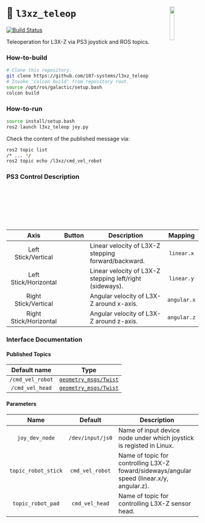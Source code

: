 <a href="https://107-systems.org/"><img align="right" src="https://raw.githubusercontent.com/107-systems/.github/main/logo/107-systems.png" width="15%"></a>
:floppy_disk: `l3xz_teleop`
===========================
[![Build Status](https://github.com/107-systems/l3xz_teleop/actions/workflows/ros2.yml/badge.svg)](https://github.com/107-systems/l3xz_teleop/actions/workflows/ros2.yml)

Teleoperation for L3X-Z via PS3 joystick and ROS topics.

### How-to-build
```bash
# Clone this repository.
git clone https://github.com/107-systems/l3xz_teleop
# Invoke 'colcon build' from repository root.
source /opt/ros/galactic/setup.bash
colcon build
```

### How-to-run
```bash
source install/setup.bash
ros2 launch l3xz_teleop joy.py
```
Check the content of the published message via:
```bash
ros2 topic list
/* ... */
ros2 topic echo /l3xz/cmd_vel_robot
```

### PS3 Control Description
| Axis | Button | Description | Mapping |
|:-:|:-:|-|:-:|
| Left Stick/Vertical | | Linear velocity of L3X-Z stepping forward/backward. | `linear.x` |
| Left Stick/Horizontal | | Linear velocity of L3X-Z stepping left/right (sideways). | `linear.y` |
| Right Stick/Vertical | | Angular velocity of L3X-Z around x-axis. | `angular.x` |
| Right Stick/Horizontal | | Angular velocity of L3X-Z around z-axis. | `angular.z` |


### Interface Documentation
#### Published Topics
| Default name | Type |
|:-:|:-:|
| `/cmd_vel_robot` | [`geometry_msgs/Twist`](https://docs.ros.org/en/noetic/api/geometry_msgs/html/msg/Twist.html) |
| `/cmd_vel_head` | [`geometry_msgs/Twist`](https://docs.ros.org/en/noetic/api/geometry_msgs/html/msg/Twist.html) |

#### Parameters
| Name | Default | Description |
|:-:|:-:|-|
| `joy_dev_node` | `/dev/input/js0` | Name of input device node under which joystick is registed in Linux. |
| `topic_robot_stick` | `cmd_vel_robot` | Name of topic for controlling L3X-Z foward/sideways/angular speed (linear.x/y, angular.z). |
| `topic_robot_pad` | `cmd_vel_head` | Name of topic for controlling L3X-Z sensor head. |
